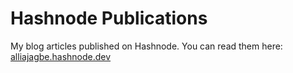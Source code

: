 # Hashnode Publications
My blog articles published on Hashnode. 
You can read them here: [alliajagbe.hashnode.dev](https://alliajagbe.hashnode.dev)
